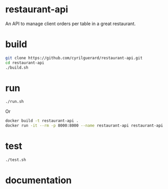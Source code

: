 # restaurant-api

An API to manage client orders per table in a great restaurant.

# build

```sh
git clone https://github.com/cyrilguerard/restaurant-api.git
cd restaurant-api
./build.sh
```

# run
```sh
./run.sh
```

Or

```sh
docker build -t restaurant-api .
docker run -it --rm -p 8000:8000 --name restaurant-api restaurant-api
```

# test
```sh
./test.sh
```

# documentation


